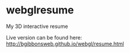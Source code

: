 # webglresume
My 3D interactive resume

Live version can be found here:
<a href="http://bgibbonsweb.github.io/webgl/resume.html" target="_blank">http://bgibbonsweb.github.io/webgl/resume.html</a>
